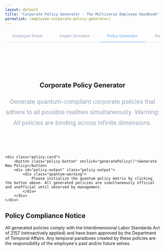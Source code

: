 ```yaml
---
layout: default
title: "Corporate Policy Generator - The Multiverse Employee Handbook"
permalink: /employee-corporate-policy-generator/
---
```


<style>
.portal-header {
  text-align: center;
  padding: 4rem 0 2rem;
}

.portal-intro {
  max-width: 800px;
  margin: 1.5rem auto;
  color: #94a3b8;
  font-size: 1.5rem;
  line-height: 1.8;
}

.tab-container {
  max-width: 1000px;
  margin: 2rem auto;
}

.tab-list {
  display: flex;
  gap: 0.5rem;
  border-bottom: 2px solid rgba(96, 165, 250, 0.2);
  padding-bottom: 1px;
  margin-bottom: 2rem;
  overflow-x: auto;
}

.tab-button {
  padding: 0.75rem 1.5rem;
  background: transparent;
  border: none;
  color: #94a3b8;
  cursor: pointer;
  border-bottom: 2px solid transparent;
  margin-bottom: -2px;
  white-space: nowrap;
  transition: all 0.3s ease;
}

.tab-button:hover {
  color: #60a5fa;
}

.tab-button.active {
  color: #60a5fa;
  border-bottom-color: #60a5fa;
}

.portal-card {
  background: rgba(30, 41, 59, 0.5);
  padding: 2rem;
  border-radius: 0.5rem;
  backdrop-filter: blur(10px);
  margin-bottom: 2rem;
}

.login-form {
  max-width: 400px;
  margin: 2rem auto;
}

.form-group {
  margin-bottom: 1.5rem;
}

.form-group label {
  display: block;
  margin-bottom: 0.5rem;
  color: #94a3b8;
}

.form-input {
  width: 100%;
  padding: 0.75rem;
  background: rgba(15, 23, 42, 0.5);
  border: 1px solid rgba(96, 165, 250, 0.2);
  border-radius: 0.25rem;
  color: white;
  transition: all 0.3s ease;
}

.form-input:focus {
  outline: none;
  border-color: #60a5fa;
  box-shadow: 0 0 0 2px rgba(96, 165, 250, 0.2);
}

.login-button {
  width: 100%;
  padding: 0.75rem;
  background: #2563eb;
  color: white;
  border: none;
  border-radius: 0.25rem;
  cursor: pointer;
  transition: all 0.3s ease;
}

.login-button:hover {
  background: #1d4ed8;
}

.quantum-status {
  text-align: center;
  padding: 1rem;
  margin-top: 1rem;
  border-radius: 0.25rem;
  background: rgba(96, 165, 250, 0.1);
  display: none;
}

.portal-features {
  display: grid;
  grid-template-columns: repeat(auto-fit, minmax(250px, 1fr));
  gap: 2rem;
  margin: 2rem 0;
}

.feature-card {
  background: rgba(30, 41, 59, 0.3);
  padding: 1.5rem;
  border-radius: 0.5rem;
  border: 1px solid rgba(96, 165, 250, 0.2);
  transition: all 0.3s ease;
}

.feature-card:hover {
  transform: translateY(-5px);
  border-color: #60a5fa;
}

@media (max-width: 768px) {
  .tab-list {
    flex-wrap: wrap;
  }

  .tab-button {
    flex: 1 1 auto;
    text-align: center;
  }
}


.about-header {
  text-align: center;
  padding: 4rem 0 2rem;
}

.about-intro {
  max-width: 800px;
  margin: 1.5rem auto;
  color: #94a3b8;
  font-size: 1.2rem;
  line-height: 1.8;
}

.policy-container {
  max-width: 800px;
  margin: 2rem auto;
}

.policy-card {
  background: rgba(30, 41, 59, 0.5);
  padding: 2rem;
  border-radius: 0.5rem;
  backdrop-filter: blur(10px);
  margin-bottom: 2rem;
}

.policy-button {
  display: block;
  width: 100%;
  padding: 1rem;
  background: #2563eb;
  color: white;
  border: none;
  border-radius: 0.5rem;
  font-size: 1.1rem;
  cursor: pointer;
  transition: all 0.3s ease;
  margin-bottom: 2rem;
}

.policy-button:hover {
  background: #1d4ed8;
  transform: translateY(-2px);
}

.policy-output {
  background: rgba(15, 23, 42, 0.3);
  padding: 1.5rem;
  border-radius: 0.5rem;
  margin-top: 1rem;
  min-height: 200px;
}

.policy-title {
  color: #60a5fa;
  font-size: 1.3rem;
  margin-bottom: 1rem;
  font-weight: bold;
}

.policy-section {
  margin-bottom: 1.5rem;
}

.policy-section h3 {
  color: #60a5fa;
  font-size: 1.1rem;
  margin-bottom: 0.5rem;
}

.quantum-warning {
  background: rgba(239, 68, 68, 0.1);
  border-left: 4px solid #ef4444;
  padding: 1rem;
  margin: 1rem 0;
  border-radius: 0 0.5rem 0.5rem 0;
}

@media (max-width: 768px) {
  .policy-card {
    padding: 1rem;
  }
}
</style>

<div class="background-container">
    <div class="background-overlay"></div>
</div>

<div class="tab-list">
    <button class="tab-button" onclick="window.location.href='/employee-portal'">Employee Portal</button>
    <button class="tab-button" onclick="window.location.href='/employee-kepler-simulator'">Kepler Simulator</button>
    <button class="tab-button active" onclick="window.location.href='/employee-corporate-policy-generator'">Policy Generator</button>
    <button class="tab-button" onclick="window.location.href='/employee-reality-status'">Reality Check Status</button>
    <button class="tab-button" onclick="window.location.href='/employee-jobs'">Interdimensional Job Board</button>    
</div>

<section class="about-header">
    <h1>Corporate Policy Generator</h1>
    <p class="about-intro">Generate quantum-compliant corporate policies that adhere to all possible realities simultaneously. Warning: All policies are binding across infinite dimensions.</p>
</section>

<div class="policy-container">

    <div class="policy-card">
        <button class="policy-button" onclick="generatePolicy()">Generate New Policy</button>
        <div id="policy-output" class="policy-output">
            <div class="quantum-warning">
                Please initialize the quantum policy matrix by clicking the button above. All generated policies are simultaneously official and unofficial until observed by management.
            </div>
        </div>
    </div>
</div>

<script>
const subjects = [
    "Time Travel During Work Hours",
    "Quantum Coffee Break Protocol",
    "Interdimensional Meeting Etiquette",
    "Alternative Timeline Expense Reports",
    "Parallel Universe Dress Code",
    "Multiversal Email Signature Requirements",
    "Schrödinger's PTO Policy",
    "Non-Euclidean Workspace Guidelines",
    "Quantum Entangled Device Usage",
    "Temporal Paradox Prevention"
];

const rules = [
    "must be approved by your supervisor in at least three parallel universes",
    "requires filing Form QX-42 across all possible timelines",
    "is strictly prohibited unless you exist in a quantum superposition",
    "must maintain causality compliance at all times",
    "should avoid creating temporal paradoxes during meetings",
    "needs to be documented in the interdimensional employee handbook",
    "must not violate the laws of physics (suggestions optional)",
    "requires quantum encryption and temporal backup",
    "should be coordinated with your alternate selves",
    "must maintain timeline consistency within 3 sigma"
];

const consequences = [
    "may result in temporal displacement of your coffee break privileges",
    "could cause a reality fork requiring extensive paperwork",
    "risks quantum decoherence of your employee benefits",
    "may trigger an audit by the Department of Temporal Affairs",
    "could lead to mandatory quantum sensitivity training",
    "might collapse your wave function of employment",
    "risks creation of an evil alternate universe twin",
    "may cause unstable probability fluctuations in the break room",
    "could result in merged timelines with accounting",
    "might require recalibration of your quantum employee ID"
];

const exceptions = [
    "during scheduled maintenance of the space-time continuum",
    "when Mercury is in retrograde across multiple dimensions",
    "if approved by a quantum-certified manager",
    "during interdimensional fire drills",
    "when the office exists in a superposition of locations",
    "if you've filed the appropriate paradox prevention paperwork",
    "during designated reality maintenance windows",
    "when parallel universe syncing is in progress",
    "if you have a note from your quantum physician",
    "during corporate-approved timeline branches"
];

function generatePolicy() {
    const subject = subjects[Math.floor(Math.random() * subjects.length)];
    const rule = rules[Math.floor(Math.random() * rules.length)];
    const consequence = consequences[Math.floor(Math.random() * consequences.length)];
    const exception = exceptions[Math.floor(Math.random() * exceptions.length)];

    const policy = `
        <div class="policy-title">Policy Regarding: ${subject}</div>

        <div class="policy-section">
            <h3>Official Policy Statement:</h3>
            <p>All employees should be aware that ${subject.toLowerCase()} ${rule}.</p>
        </div>

        <div class="policy-section">
            <h3>Consequences of Non-Compliance:</h3>
            <p>Violation of this policy ${consequence}.</p>
        </div>

        <div class="policy-section">
            <h3>Exceptions:</h3>
            <p>This policy may be waived ${exception}.</p>
        </div>

        <div class="quantum-warning">
            Notice: This policy exists in a quantum superposition of enforcement until observed by HR.
        </div>
    `;

    document.getElementById('policy-output').innerHTML = policy;
}
</script>

<section class="about-card" style="margin-top: 2rem;">
    <h2>Policy Compliance Notice</h2>
    <p style="margin-top: 1rem;">All generated policies comply with the Interdimensional Labor Standards Act of 2157 (retroactively applied) and have been approved by the Department of Temporal Affairs. Any temporal paradoxes created by these policies are the responsibility of the employee's past and/or future selves.</p>
</section>

<div id="quantum-field" class="quantum-field"></div>
